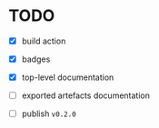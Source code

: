 # TODO

* [x] build action

* [x] badges

* [x] top-level documentation

* [ ] exported artefacts documentation

* [ ] publish `v0.2.0`
